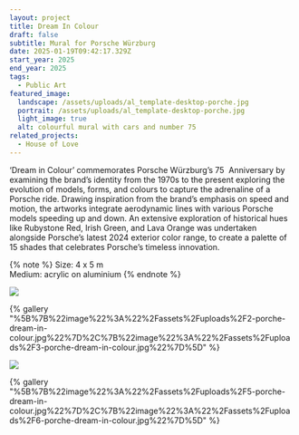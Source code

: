 ```yaml
---
layout: project
title: Dream In Colour
draft: false
subtitle: Mural for Porsche Würzburg
date: 2025-01-19T09:42:17.329Z
start_year: 2025
end_year: 2025
tags:
  - Public Art
featured_image:
  landscape: /assets/uploads/al_template-desktop-porche.jpg
  portrait: /assets/uploads/al_template-desktop-porche.jpg
  light_image: true
  alt: colourful mural with cars and number 75
related_projects:
  - House of Love
---
```

‘Dream in Colour’ commemorates Porsche Würzburg’s 75  Anniversary by examining the brand’s identity from the 1970s to the present exploring the evolution of models, forms, and colours to capture the adrenaline of a Porsche ride. Drawing inspiration from the brand’s emphasis on speed and motion, the artworks integrate aerodynamic lines with various Porsche models speeding up and down. An extensive exploration of historical hues like Rubystone Red, Irish Green, and Lava Orange was undertaken alongside Porsche’s latest 2024 exterior color range, to create a palette of 15 shades that celebrates Porsche’s timeless innovation. 

{% note %}
Size: 4 x 5 m <br>
Medium: acrylic on aluminium
{% endnote %}

![](/assets/uploads/1-porche-dream-in-colour.jpg)

{% gallery "%5B%7B%22image%22%3A%22%2Fassets%2Fuploads%2F2-porche-dream-in-colour.jpg%22%7D%2C%7B%22image%22%3A%22%2Fassets%2Fuploads%2F3-porche-dream-in-colour.jpg%22%7D%5D" %}

![](/assets/uploads/4-al_template-desktop-porche.jpg)

{% gallery "%5B%7B%22image%22%3A%22%2Fassets%2Fuploads%2F5-porche-dream-in-colour.jpg%22%7D%2C%7B%22image%22%3A%22%2Fassets%2Fuploads%2F6-porche-dream-in-colour.jpg%22%7D%5D" %}